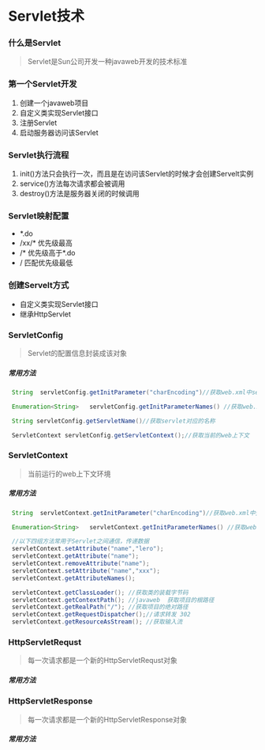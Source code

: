 # Servlet技术

### 什么是Servlet

> Servlet是Sun公司开发一种javaweb开发的技术标准

### 第一个Servlet开发

1.  创建一个javaweb项目
2.  自定义类实现Servlet接口
3.  注册Servlet
4. 启动服务器访问该Servlet

### Servlet执行流程

1. init()方法只会执行一次，而且是在访问该Servlet的时候才会创建Servelt实例
2. service()方法每次请求都会被调用
3. destroy()方法是服务器关闭的时候调用

### Servlet映射配置

* *.do
* /xx/*   优先级最高
* /*        优先级高于*.do
* /          匹配优先级最低

### 创建Servelt方式

* 自定义类实现Servlet接口
* 继承HttpServlet

### ServletConfig

> Servlet的配置信息封装成该对象

##### 常用方法

```java
 String  servletConfig.getInitParameter("charEncoding")//获取web.xml中servlet对应的配置的value

 Enumeration<String>   servletConfig.getInitParameterNames() //获取web.xml中servlet中所有的key

 String servletConfig.getServletName()//获取servlet对应的名称

 ServletContext servletConfig.getServletContext();//获取当前的web上下文

```

### ServletContext

> 当前运行的web上下文环境

##### 常用方法

``` java
 String  servletContext.getInitParameter("charEncoding")//获取web.xml中全局配置的value

 Enumeration<String>   servletContext.getInitParameterNames() //获取web.xml中servlet中所有的key

 //以下四组方法常用于Servlet之间通信，传递数据
 servletContext.setAttribute("name","lero");
 servletContext.getAttribute("name");
 servletContext.removeAttribute("name");
 servletContext.setAttribute("name","xxx");
 servletContext.getAttributeNames();

 servletContext.getClassLoader(); //获取类的装载字节码
 servletContext.getContextPath(); //javaweb  获取项目的根路径
 servletContext.getRealPath("/"); //获取项目的绝对路径
 servletContext.getRequestDispatcher();//请求转发 302
 servletContext.getResourceAsStream(); //获取输入流
```

### HttpServletRequst

> 每一次请求都是一个新的HttpServletRequst对象

##### 常用方法

### HttpServletResponse

> 每一次请求都是一个新的HttpServletResponse对象

##### 常用方法





